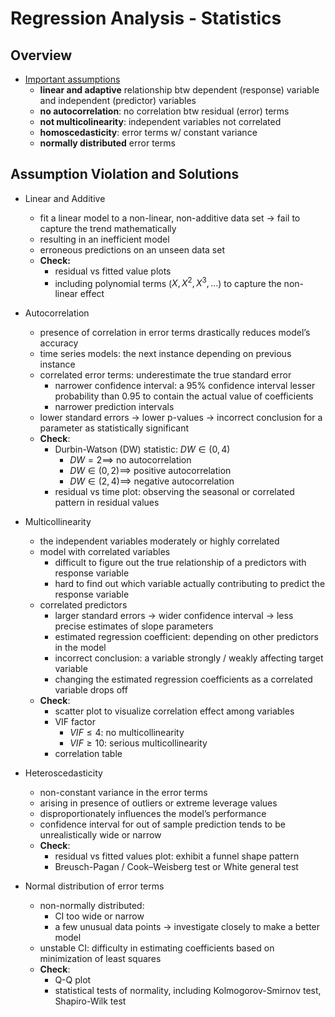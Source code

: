 # Regression Analysis - Statistics


## Overview

+ [Important assumptions](../Notes/a10-RegressionAnalusis.md#assumptions-in-regression)
  + __linear and adaptive__ relationship btw dependent (response) variable and independent (predictor) variables
  + __no autocorrelation__: no correlation btw residual (error) terms
  + __not multicolinearity__: independent variables not correlated
  + __homoscedasticity__: error terms w/ constant variance
  + __normally distributed__ error terms


## Assumption Violation and Solutions

+ Linear and Additive
  + fit a linear model to a non-linear, non-additive data set $\to$ fail to capture the trend mathematically
  + resulting in an inefficient model
  + erroneous predictions on an unseen data set
  + __Check:__
    + residual vs fitted value plots
    + including polynomial terms ($X, X^2, X^3, \dots$) to capture the non-linear effect

+ Autocorrelation
  + presence of correlation in error terms drastically reduces model’s accuracy
  + time series models: the next instance depending on previous instance
  + correlated error terms: underestimate the true standard error
    + narrower confidence interval: a 95% confidence interval lesser probability than 0.95 to contain the actual value of coefficients
    + narrower prediction intervals
  + lower standard errors $\to$ lower p-values $\to$ incorrect conclusion for a parameter as statistically significant
  + __Check__:
    + Durbin-Watson (DW) statistic: $DW \in (0, 4)$
      + $DW = 2 \implies$ no autocorrelation
      + $DW \in (0, 2) \implies$ positive autocorrelation
      + $DW \in (2, 4) \implies$ negative autocorrelation
    + residual vs time plot: observing the seasonal or correlated pattern in residual values

+ Multicollinearity
  + the independent variables moderately or highly correlated
  + model with correlated variables
    + difficult to figure out the true relationship of a predictors with response variable
    + hard to find out which variable actually contributing to predict the response variable
  + correlated predictors
    + larger standard errors $\to$ wider confidence interval $\to$ less precise estimates of slope parameters
    + estimated regression coefficient: depending on other predictors in the model
    + incorrect conclusion: a variable strongly / weakly affecting target variable
    + changing the estimated regression coefficients as a correlated variable drops off
  + __Check__:
    + scatter plot to visualize correlation effect among variables
    + VIF factor
      + $VIF \le 4$: no multicollinearity
      + $VIF \ge 10$: serious multicollinearity
    + correlation table

+ Heteroscedasticity
  + non-constant variance in the error terms
  + arising in presence of outliers or extreme leverage values
  + disproportionately influences the model’s performance
  + confidence interval for out of sample prediction tends to be unrealistically wide or narrow
  + __Check__:
    + residual vs fitted values plot: exhibit a funnel shape pattern
    + Breusch-Pagan / Cook–Weisberg test or White general test

+ Normal distribution of error terms
  + non-normally distributed:
    + CI too wide or narrow
    + a few unusual data points $\to$ investigate closely to make a better model
  + unstable CI: difficulty in estimating coefficients based on minimization of least squares
  + __Check__:
    + Q-Q plot
    + statistical tests of normality, including Kolmogorov-Smirnov test, Shapiro-Wilk test



